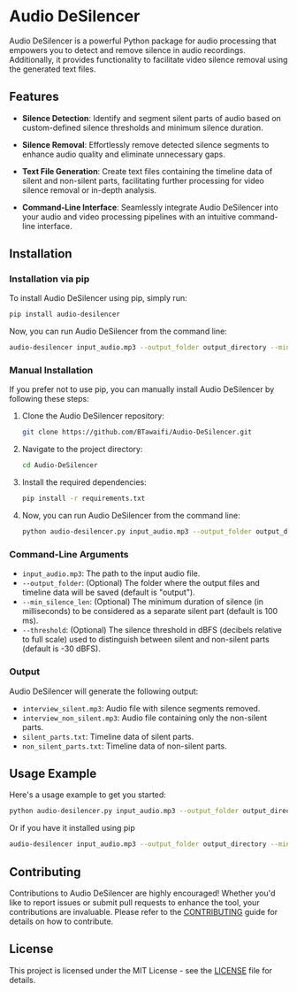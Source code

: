 # Audio DeSilencer

Audio DeSilencer is a powerful Python package for audio processing that empowers you to detect and remove silence in audio recordings. Additionally, it provides functionality to facilitate video silence removal using the generated text files.

## Features

- **Silence Detection**: Identify and segment silent parts of audio based on custom-defined silence thresholds and minimum silence duration.

- **Silence Removal**: Effortlessly remove detected silence segments to enhance audio quality and eliminate unnecessary gaps.

- **Text File Generation**: Create text files containing the timeline data of silent and non-silent parts, facilitating further processing for video silence removal or in-depth analysis.

- **Command-Line Interface**: Seamlessly integrate Audio DeSilencer into your audio and video processing pipelines with an intuitive command-line interface.

## Installation

### Installation via pip

To install Audio DeSilencer using pip, simply run:

```bash
pip install audio-desilencer
```

Now, you can run Audio DeSilencer from the command line:

   ```bash
   audio-desilencer input_audio.mp3 --output_folder output_directory --min_silence_len 100 --threshold -30
   ```

### Manual Installation

If you prefer not to use pip, you can manually install Audio DeSilencer by following these steps:

1. Clone the Audio DeSilencer repository:

   ```bash
   git clone https://github.com/BTawaifi/Audio-DeSilencer.git
   ```

2. Navigate to the project directory:

   ```bash
   cd Audio-DeSilencer
   ```

3. Install the required dependencies:

   ```bash
   pip install -r requirements.txt
   ```

4. Now, you can run Audio DeSilencer from the command line:

   ```bash
   python audio-desilencer.py input_audio.mp3 --output_folder output_directory --min_silence_len 100 --threshold -30
   ```

### Command-Line Arguments

- `input_audio.mp3`: The path to the input audio file.
- `--output_folder`: (Optional) The folder where the output files and timeline data will be saved (default is "output").
- `--min_silence_len`: (Optional) The minimum duration of silence (in milliseconds) to be considered as a separate silent part (default is 100 ms).
- `--threshold`: (Optional) The silence threshold in dBFS (decibels relative to full scale) used to distinguish between silent and non-silent parts (default is -30 dBFS).

### Output

Audio DeSilencer will generate the following output:

- `interview_silent.mp3`: Audio file with silence segments removed.
- `interview_non_silent.mp3`: Audio file containing only the non-silent parts.
- `silent_parts.txt`: Timeline data of silent parts.
- `non_silent_parts.txt`: Timeline data of non-silent parts.

## Usage Example

Here's a usage example to get you started:

```bash
python audio-desilencer.py input_audio.mp3 --output_folder output_directory --min_silence_len 100 --threshold -30
```

Or if you have it installed using pip

```bash
audio-desilencer input_audio.mp3 --output_folder output_directory --min_silence_len 100 --threshold -30
```

## Contributing

Contributions to Audio DeSilencer are highly encouraged! Whether you'd like to report issues or submit pull requests to enhance the tool, your contributions are invaluable. Please refer to the [CONTRIBUTING](CONTRIBUTING.md) guide for details on how to contribute.

## License

This project is licensed under the MIT License - see the [LICENSE](LICENSE) file for details.